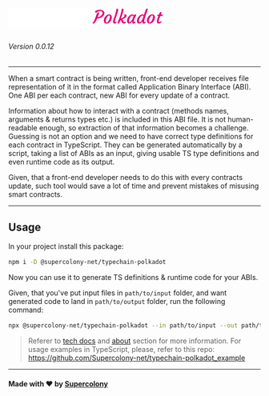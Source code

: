 ![alt typechain-logo](./img/logo.png)
=====
###### Version 0.0.12

---

When a smart contract is being written, front-end developer receives file representation of it in the format called Application Binary Interface (ABI). One ABI per each contract, new ABI for every update of a contract.

Information about how to interact with a contract (methods names, arguments & returns types etc.) is included in this ABI file. It is not human-readable enough, so extraction of that information becomes a challenge. Guessing is not an option and we need to have correct type definitions for each contract in TypeScript. They can be generated automatically by a script, taking a list of ABIs as an input, giving usable TS type definitions and even runtime code as its output.

Given, that a front-end developer needs to do this with every contracts update, such tool would save a lot of time and prevent mistakes of misusing smart contracts.


---------
## Usage

In your project install this package:

```bash
npm i -D @supercolony-net/typechain-polkadot
```

Now you can use it to generate TS definitions & runtime code for your ABIs.

Given, that you've put input files in `path/to/input` folder, and want generated code to land in `path/to/output` folder, run the following command:

```bash
npx @supercolony-net/typechain-polkadot --in path/to/input --out path/to/output
```

> Referer to [tech docs](./docs/tech-specs.md) and [about](./docs/about.md) section for more information. For usage examples in TypeScript, please, refer to this repo: https://github.com/Supercolony-net/typechain-polkadot_example

-----------
#### Made with ❤️ by [Supercolony](https://supercolony.net)
